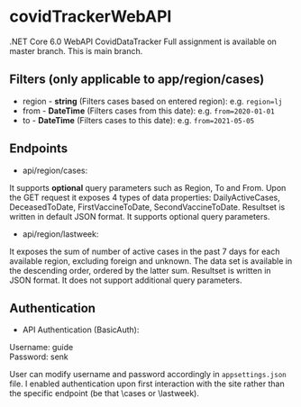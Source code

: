 # covidTrackerWebAPI
.NET Core 6.0 WebAPI CovidDataTracker
Full assignment is available on master branch. This is main branch.

## Filters (only applicable to app/region/cases)

* region - **string** (Filters cases based on entered region): e.g. `region=lj`
* from - **DateTime** (Filters cases from this date): e.g. `from=2020-01-01`
* to - **DateTime** (Filters cases to this date): e.g. `from=2021-05-05`

## Endpoints

* api/region/cases:

It supports **optional** query parameters such as Region, To and From. Upon the GET request it exposes 4 types of data properties: DailyActiveCases, DeceasedToDate, FirstVaccineToDate, SecondVaccineToDate. Resultset is written in default JSON format. It supports optional query parameters.

* api/region/lastweek:

It exposes the sum of number of active cases in the past 7 days for each available region, excluding foreign and unknown. The data set is available in the descending order, ordered by the latter sum. Resultset is written in JSON
format. It does not support additional query parameters.

## Authentication

* API Authentication (BasicAuth):

Username: guide <br/>
Password: senk

User can modify username and password accordingly in `appsettings.json` file. I enabled authentication upon first interaction with the site rather than the specific endpoint (be that \cases or \lastweek).
